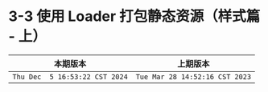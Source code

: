 # 3-3 使用 Loader 打包静态资源（样式篇 - 上）

|本期版本|上期版本
|:---:|:---:
`Thu Dec  5 16:53:22 CST 2024` | `Tue Mar 28 14:52:16 CST 2023`
